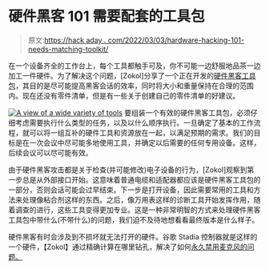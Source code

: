 # 硬件黑客 101 需要配套的工具包

> 原文:[https://hack aday . com/2022/03/03/hardware-hacking-101-needs-matching-toolkit/](https://hackaday.com/2022/03/03/hardware-hacking-101-needs-matching-toolkit/)

在一个设备齐全的工作台上，每个工具都触手可及，你不可能一边舒服地品茶一边加工一件硬件。为了解决这个问题，[Zokol]分享了一个正在开发的[硬件黑客工具包](http://heikki.juva.lu/hardware/2021/11/12/hardwarehacking_101.html)，其目的是尽可能提高黑客会话的效率，同时将大小和重量保持在合理的范围内。现在还没有零件清单，但是有一些关于创建自己的零件清单的好建议。

[![A view of a wide variety of tools](../Images/b94124ea1ed8c1387cd2be301913d1b8.png)](https://hackaday.com/wp-content/uploads/2022/03/Hardware-hacking-toolkit-in-progress.jpg) 要组装一个有效的硬件黑客工具包，必须仔细考虑需要执行什么类型的任务，以及以什么顺序执行。一旦确定了基本的工作流程，就可以将一组互补的硬件工具和资源放在一起，以满足预期的需求。我们的目标是在一次会议中尽可能多地使用工具，并确定以后需要的任何专用设备。这样，后续会议可以尽可能有效。

由于硬件黑客攻击都是关于检查(并可能修改)电子设备的行为，[Zokol]观察到第一步总是从外部接口开始。这意味着普通电缆和适配器都应该是硬件黑客工具包的一部分，否则会话可能会过早结束。下一步是打开设备，因此需要常用的工具和方法来处理像粘合剂这样的东西。之后，像万用表这样的诊断工具开始发挥作用，随着调查的进行，这些工具变得更加专业。这是一种非常明智的方式来处理硬件黑客工具包中带什么(不带什么)的问题，我们迫不及待地想看看最终版本是什么样子。

硬件黑客有时会涉及到不损坏就无法打开的硬件。谷歌 Stadia 控制器就是这样的一个硬件，【Zokol】通过精确计算在哪里钻孔，解决了如何[永久禁用麦克风的问题。](https://hackaday.com/2021/01/10/careful-drilling-keeps-stadia-from-listening-in/)